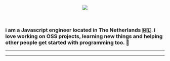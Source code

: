 <p align="center">
  <img src="https://user-images.githubusercontent.com/42942538/132962354-0cb9ab18-260e-42f6-88a8-31a6de1f06f1.png"/>
 </p>
 
 <br>
 
 ### i am a Javascript engineer located in The Netherlands 🇳🇱. i love working on OSS projects, learning new things and helping other people get started with programming too. 🚀
 
 
-----------




-----------

